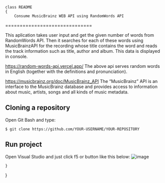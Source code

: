 
    class README
    {
        Consume MusicBrainz WEB API using RandomWords API
==============================

This aplication takes user input and get the given number of words from RandomWords API. Then it searches for each of these words using MusicBrainzAPI for the recording whose title contains the word and reads the track information such as title, author and album. This data is displayed in console.

https://random-words-api.vercel.app/
The above api serves random words in English (together with the definitions and pronunciation).

https://musicbrainz.org/doc/MusicBrainz_API
The “MusicBrainz” API is an interface to the MusicBrainz database and provides access to
information about music, artists, songs and all kinds of music metadata.


## Cloning a repository

Open Git Bash and type:

```
$ git clone https://github.com/YOUR-USERNAME/YOUR-REPOSITORY
```


## Run project

Open Visual Studio and just click f5 or button like this below:
![image](https://user-images.githubusercontent.com/60402277/173238872-2f2c22f1-0b52-4949-9327-1a107d8b879c.png)

    }
}
